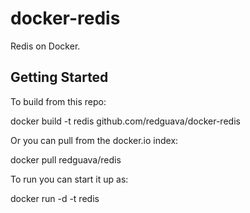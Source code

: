 docker-redis
============

Redis on Docker.

Getting Started
---------------
To build from this repo:

  docker build -t redis github.com/redguava/docker-redis

Or you can pull from the docker.io index:

  docker pull redguava/redis

To run you can start it up as:

  docker run -d -t redis
